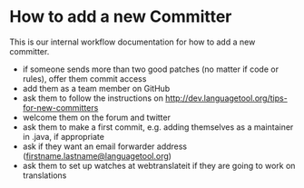 # How to add a new Committer

This is our internal workflow documentation for how to add a new committer.

* if someone sends more than two good patches (no matter if code or 
  rules), offer them commit access
* add them as a team member on GitHub
* ask them to follow the instructions on
  <http://dev.languagetool.org/tips-for-new-committers>  
* welcome them on the forum and twitter
* ask them to make a first commit, e.g. adding themselves as a 
  maintainer in <Language>.java, if appropriate
* ask if they want an email forwarder address (firstname.lastname@languagetool.org)
* ask them to set up watches at webtranslateit if they are going to work on translations
